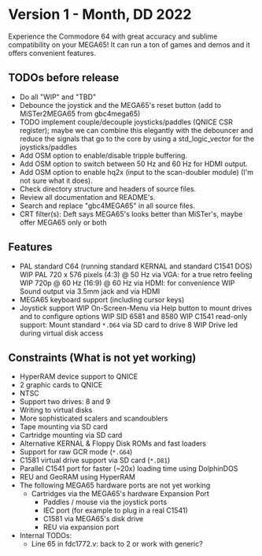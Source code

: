Version 1 - Month, DD 2022
====================================

Experience the Commodore 64 with great accuracy and sublime compatibility
on your MEGA65! It can run a ton of games and demos and it offers convenient
features.

## TODOs before release
* Do all "WIP" and "TBD"
* Debounce the joystick and the MEGA65's reset button
  (add to MiSTer2MEGA65 from gbc4mega65)
* TODO implement couple/decouple joysticks/paddles (QNICE CSR register);
  maybe we can combine this elegantly with the debouncer and reduce the
  signals that go to the core by using a std_logic_vector for the
  joysticks/paddles
* Add OSM option to enable/disable tripple buffering.
* Add OSM option to switch between 50 Hz and 60 Hz for HDMI output.
* Add OSM option to enable hq2x (input to the scan-doubler module) (I'm not sure what it does).
* Check directory structure and headers of source files.
* Review all documentation and README's.
* Search and replace "gbc4MEGA65" in all source files.
* CRT filter(s): Deft says MEGA65's looks better than MiSTer's, maybe offer MEGA65 only or both

## Features
* PAL standard C64 (running standard KERNAL and standard C1541 DOS)
WIP PAL 720 x 576 pixels (4:3) @ 50 Hz via VGA: for a true retro feeling
WIP 720p @ 60 Hz (16:9) @ 60 Hz via HDMI: for convenience
WIP Sound output via 3.5mm jack and via HDMI
* MEGA65 keyboard support (including cursor keys)
* Joystick support
WIP On-Screen-Menu via Help button to mount drives and to configure options
WIP SID 6581 and 8580
WIP C1541 read-only support: Mount standard `*.D64` via SD card to drive 8
WIP Drive led during virtual disk access

## Constraints (What is not yet working)
* HyperRAM device support to QNICE
* 2 graphic cards to QNICE
* NTSC
* Support two drives: 8 and 9
* Writing to virtual disks
* More sophisticated scalers and scandoublers
* Tape mounting via SD card
* Cartridge mounting via SD card
* Alternative KERNAL & Floppy Disk ROMs and fast loaders
* Support for raw GCR mode (`*.G64`)
* C1581 virtual drive support via SD card (`*.D81`)
* Parallel C1541 port for faster (~20x) loading time using DolphinDOS
* REU and GeoRAM using HyperRAM
* The following MEGA65 hardware ports are not yet working
  * Cartridges via the MEGA65's hardware Expansion Port
	* Paddles / mouse via the joystick ports
	* IEC port (for example to plug in a real C1541)	
	* C1581 via MEGA65's disk drive
	* REU via expansion port
* Internal TODOs: 
  * Line 65 in fdc1772.v: back to 2 or work with generic?
